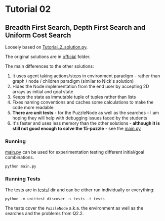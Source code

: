 # Tutorial 02
## Breadth First Search, Depth First Search and Uniform Cost Search

Loosely based on [Tutorial_2_solution.py](official/Tutorial_2_solutions.py.txt).

The original solutions are in [official](official) folder.

The main differences to the other solutions:

1) It uses agent taking actions/steps in environment paradigm - rather than graph / node / children paradigm (similar to Nick's solution)
2) Hides the Node implementation from the end user by accepting 2D arrays as initial and goal state
3) Keeps the state as immutable tuple of tuples rather than lists
4) Fixes naming conventions and caches some calculations to make the code more readable
5) __There are unit tests__ - for the PuzzleNode as well as the searches - I am hoping they will help with debugging issues faced by the students
6) It's faster and uses less memory than the other solutions - __although it is still not good enough to solve the 15-puzzle__ - see the [main.py](main.py)


### Running
[main.py](main.py) can be used for experimentation testing different initial/goal combinations.

    python main.py

### Running Tests
The tests are in [tests/](tests/) dir and can be either run individually or everything:

    python -m unittest discover -s tests -t tests

The tests cover the `PuzzleNode` a.k.a. the environment as well as the searches and the problems from Q2.2. 
